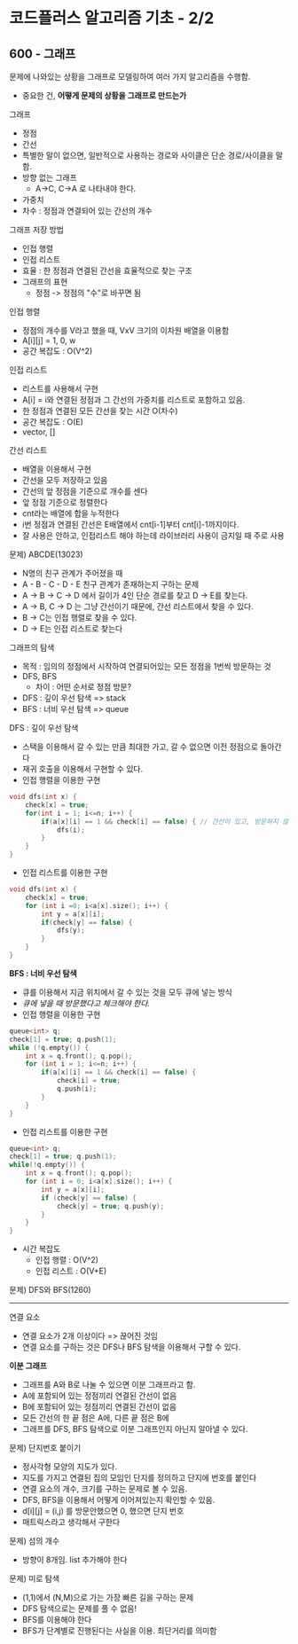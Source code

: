# 코드플러스 알고리즘 기초 - 2/2
## 600 - 그래프

문제에 나와있는 상황을 그래프로 모델링하여 여러 가지 알고리즘을 수행함.
- 중요한 건, **어떻게 문제의 상황을 그래프로 만드는가**


그래프
- 정점
- 간선
- 특별한 말이 없으면, 일반적으로 사용하는 경로와 사이클은 단순 경로/사이클을 말함.
- 방향 없는 그래프
    - A->C, C->A 로 나타내야 한다.
- 가중치
- 차수 : 정점과 연결되어 있는 간선의 개수


그래프 저장 방법
- 인접 행렬
- 인접 리스트
- 효율 : 한 정점과 연결된 간선을 효율적으로 찾는 구조
- 그래프의 표현
    - 정점 -> 정점의 "수"로 바꾸면 됨


인접 행렬
- 정점의 개수를 V라고 했을 때, VxV 크기의 이차원 배열을 이용함
- A[i][j] = 1, 0, w
- 공간 복잡도 : O(V^2)


인접 리스트
- 리스트를 사용해서 구현
- A[i] = i와 연결된 정점과 그 간선의 가중치를 리스트로 포함하고 있음.
- 한 정점과 연결된 모든 간선을 찾는 시간 O(차수)
- 공간 복잡도 : O(E)
- vector, []


간선 리스트
- 배열을 이용해서 구현
- 간선을 모두 저장하고 있음
- 간선의 앞 정점을 기준으로 개수를 센다
- 앞 정점 기준으로 정렬한다
- cnt라는 배열에 합을 누적한다 
- i번 정점과 연결된 간선은 E배열에서 cnt[i-1]부터 cnt[i]-1까지이다.
- 잘 사용은 안하고, 인접리스트 해야 하는데 라이브러리 사용이 금지일 때 주로 사용


문제) ABCDE(13023)
- N명의 친구 관계가 주어졌을 때
- A - B - C - D - E 친구 관계가 존재하는지 구하는 문제
- A -> B -> C -> D 에서 길이가 4인 단순 경로를 찾고 D -> E를 찾는다.
- A -> B, C -> D 는 그냥 간선이기 때문에, 간선 리스트에서 찾을 수 있다.
- B -> C는 인접 행렬로 찾을 수 있다.
- D -> E는 인접 리스트로 찾는다


그래프의 탐색
- 목적 : 임의의 정점에서 시작하여 연결되어있는 모든 정점을 1번씩 방문하는 것
- DFS, BFS
    - 차이 : 어떤 순서로 정점 방문? 
- DFS : 깊이 우선 탐색 => stack
- BFS : 너비 우선 탐색 => queue


DFS : 깊이 우선 탐색
- 스택을 이용해서 갈 수 있는 만큼 최대한 가고, 갈 수 없으면 이전 정점으로 돌아간다
- 재귀 호출을 이용해서 구현할 수 있다.
- 인접 행렬을 이용한 구현
```cpp
void dfs(int x) {
    check[x] = true;
    for(int i = 1; i<=n; i++) {
        if(a[x][i] == 1 && check[i] == false) { // 간선이 있고, 방문하지 않았다면 ㄱ
            dfs(i);
        }
    }
}
```
- 인접 리스트를 이용한 구현
```cpp
void dfs(int x) {
    check[x] = true;
    for (int i =0; i<a[x].size(); i++) {
        int y = a[x][i];
        if(check[y] == false) {
            dfs(y);
        }
    }
}
```


**BFS : 너비 우선 탐색**
- 큐를 이용해서 지금 위치에서 갈 수 있는 것을 모두 큐에 넣는 방식
- *큐에 넣을 때 방문했다고 체크해야 한다.*
- 인접 행렬을 이용한 구현
```cpp
queue<int> q;
check[1] = true; q.push(1);
while (!q.empty()) {
    int x = q.front(); q.pop();
    for (int i = 1; i<=n; i++) {
        if(a[x][i] == 1 && check[i] == false) {
            check[i] = true;
            q.push(i);
        }
    }
}
```

- 인접 리스트를 이용한 구현
```cpp
queue<int> q;
check[1] = true; q.push(1);
while(!q.empty()) {
    int x = q.front(); q.pop();
    for (int i = 0; i<a[x].size(); i++) {
        int y = a[x][i];
        if (check[y] == false) {
            check[y] = true; q.push(y);
        }
    }
}
```

- 시간 복잡도
    - 인접 행렬 : O(V^2)
    - 인접 리스트 : O(V+E)



문제) DFS와 BFS(1260)


---
연결 요소
- 연결 요소가 2개 이상이다 => 끊어진 것임
- 연결 요소를 구하는 것은 DFS나 BFS 탐색을 이용해서 구할 수 있다.


**이분 그래프**
- 그래프를 A와 B로 나눌 수 있으면 이분 그래프라고 함.
- A에 포함되어 있는 정점끼리 연결된 간선이 없음
- B에 포함되어 있는 정점끼리 연결된 간선이 없음
- 모든 간선의 한 끝 점은 A에, 다른 끝 점은 B에
- 그래프를 DFS, BFS 탐색으로 이분 그래프인지 아닌지 알아낼 수 있다.


문제) 단지번호 붙이기
- 정사각형 모양의 지도가 있다.
- 지도를 가지고 연결된 집의 모임인 단지를 정의하고 단지에 번호를 붙인다
- 연결 요소의 개수, 크기를 구하는 문제로 볼 수 있음.
- DFS, BFS을 이용해서 어떻게 이어져있는지 확인할 수 있음.
- d[i][j] = (i,j) 를 방문안했으면 0, 했으면 단지 번호
- 매트릭스라고 생각해서 구한다


문제) 섬의 개수
- 방향이 8개임. list 추가해야 한다


문제) 미로 탐색
- (1,1)에서 (N,M)으로 가는 가장 빠른 길을 구하는 문제
- DFS 탐색으로는 문제를 풀 수 없음!
- BFS를 이용해야 한다
- BFS가 단계별로 진행된다는 사실을 이용. 최단거리를 의미함
